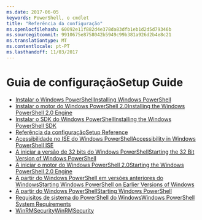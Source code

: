```yaml
---
ms.date: 2017-06-05
keywords: PowerShell, o cmdlet
title: "Referência da configuração"
ms.openlocfilehash: 60092e11f882d4e378da83dfb1eb1d2d5d79346b
ms.sourcegitcommit: 9910675e8758042b5949c99b381a926d2b4e8c21
ms.translationtype: MT
ms.contentlocale: pt-PT
ms.lasthandoff: 11/03/2017
---
```

# <a name="setup-guide"></a><span data-ttu-id="92f67-103">Guia de configuração</span><span class="sxs-lookup"><span data-stu-id="92f67-103">Setup Guide</span></span>

- [<span data-ttu-id="92f67-104">Instalar o Windows PowerShell</span><span class="sxs-lookup"><span data-stu-id="92f67-104">Installing Windows PowerShell</span></span>](Installing-Windows-PowerShell.md)
- [<span data-ttu-id="92f67-105">Instalar o motor do Windows PowerShell 2.0</span><span class="sxs-lookup"><span data-stu-id="92f67-105">Installing the Windows PowerShell 2.0 Engine</span></span>](Installing-the-Windows-PowerShell-2.0-Engine.md)
- [<span data-ttu-id="92f67-106">Instalar o SDK do Windows PowerShell</span><span class="sxs-lookup"><span data-stu-id="92f67-106">Installing the Windows PowerShell SDK</span></span>](Installing-the-Windows-PowerShell-SDK.md)
- [<span data-ttu-id="92f67-107">Referência da configuração</span><span class="sxs-lookup"><span data-stu-id="92f67-107">Setup Reference</span></span>](setup-reference.md)
- [<span data-ttu-id="92f67-108">Acessibilidade no ISE do Windows PowerShell</span><span class="sxs-lookup"><span data-stu-id="92f67-108">Accessibility in Windows PowerShell ISE</span></span>](Accessibility-in-Windows-PowerShell-ISE.md)
- [<span data-ttu-id="92f67-109">A iniciar a versão de 32 bits do Windows PowerShell</span><span class="sxs-lookup"><span data-stu-id="92f67-109">Starting the 32 Bit Version of Windows PowerShell</span></span>](Starting-the-32-Bit-Version-of-Windows-PowerShell.md)
- [<span data-ttu-id="92f67-110">A iniciar o motor do Windows PowerShell 2.0</span><span class="sxs-lookup"><span data-stu-id="92f67-110">Starting the Windows PowerShell 2.0 Engine</span></span>](Starting-the-Windows-PowerShell-2.0-Engine.md)
- [<span data-ttu-id="92f67-111">A partir do Windows PowerShell em versões anteriores do Windows</span><span class="sxs-lookup"><span data-stu-id="92f67-111">Starting Windows PowerShell on Earlier Versions of Windows</span></span>](Starting-Windows-PowerShell-on-Earlier-Versions-of-Windows.md)
- [<span data-ttu-id="92f67-112">A partir do Windows PowerShell</span><span class="sxs-lookup"><span data-stu-id="92f67-112">Starting Windows PowerShell</span></span>](Starting-Windows-PowerShell.md)
- [<span data-ttu-id="92f67-113">Requisitos de sistema do PowerShell do Windows</span><span class="sxs-lookup"><span data-stu-id="92f67-113">Windows PowerShell System Requirements</span></span>](Windows-PowerShell-System-Requirements.md)
- [<span data-ttu-id="92f67-114">WinRMSecurity</span><span class="sxs-lookup"><span data-stu-id="92f67-114">WinRMSecurity</span></span>](WinRMSecurity.md)

